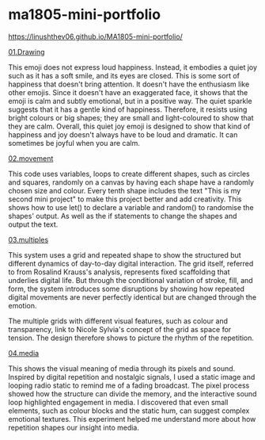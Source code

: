 # ma1805-mini-portfolio

https://linushthev06.github.io/MA1805-mini-portfolio/

[01.Drawing](01.Drawing/index.html)

This emoji does not express loud happiness. Instead, it embodies a quiet joy such as it has a soft smile, and its eyes are closed. This is some sort of happiness that doesn't bring attention. It doesn't have the enthusiasm like other emojis. Since it doesn't have an exaggerated face, it shows that the emoji is calm and subtly emotional, but in a positive way. The quiet sparkle suggests that it has a gentle kind of happiness. Therefore, it resists using bright colours or big shapes; they are small and light-coloured to show that they are calm. Overall, this quiet joy emoji is designed to show that kind of happiness and joy doesn't always have to be loud and dramatic. It can sometimes be joyful when you are calm.

[02.movement](02.movement/index.html)

This code uses variables, loops to create different shapes, such as circles and squares, randomly on a canvas by having each shape have a randomly chosen size and colour. Every tenth shape includes the text "This is my second mini project" to make this project better and add creativity. This shows how to use let() to declare a variable and random() to randomise the shapes' output. As well as the if statements to change the shapes and output the text.

[03.multiples](03.multiples/index.html)

This system uses a grid and repeated shape to show the structured but different dynamics of day-to-day digital interaction. The grid itself, referred to from Rosalind Krauss's analysis, represents fixed scaffolding that underlies digital life. But through the conditional variation of stroke, fill, and form, the system introduces some disruptions by showing how repeated digital movements are never perfectly identical but are  changed through the emotion.

The multiple grids with different visual features, such as colour and transparency, link to Nicole Sylvia's concept of the grid as space for tension. The design therefore shows to picture the rhythm of the repetition.

[04.media](04.media/index.html)

This shows the visual meaning of media through its pixels and sound. Inspired by digital repetition and nostalgic signals, I used a static image and looping radio static to remind me of a fading broadcast. The pixel process showed how the structure can divide the memory, and the interactive sound loop highlighted engagement in media. I discovered that even small elements, such as colour blocks and the static hum, can suggest complex emotional textures. This experiment helped me understand more about how repetition shapes our insight into media.
